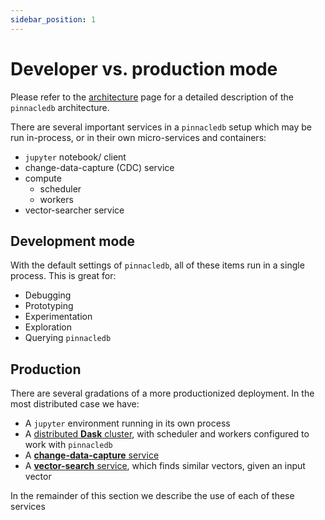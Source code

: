 ```yaml
---
sidebar_position: 1
---
```


# Developer vs. production mode

Please refer to the [architecture](../fundamentals/architecture.md) page for a detailed description of the `pinnacledb` architecture.

There are several important services in a `pinnacledb` setup which may be run in-process, or in their 
own micro-services and containers:

- `jupyter` notebook/ client
- change-data-capture (CDC) service
- compute
  - scheduler
  - workers
- vector-searcher service

## Development mode

With the default settings of `pinnacledb`, all of these items run in a single process.
This is great for:

- Debugging
- Prototyping
- Experimentation
- Exploration
- Querying `pinnacledb`

## Production

There are several gradations of a more productionized deployment.
In the most distributed case we have:

- A `jupyter` environment running in its own process
- A [distributed **Dask** cluster](non_blocking_dask_jobs.md), with scheduler and workers configured to work with `pinnacledb`
- A [**change-data-capture** service](change_data_capture.md)
- A [**vector-search** service](vector_comparison_service.md), which finds similar vectors, given an input vector

In the remainder of this section we describe the use of each of these services